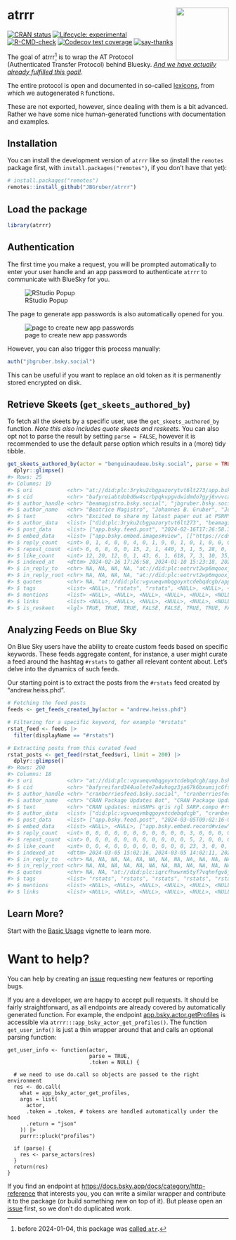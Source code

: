 
<!-- README.md is generated from README.Rmd. Please edit that file -->

# atrrr <img src="man/figures/logo.png" align="right" height="120">

<!-- badges: start -->

[![CRAN
status](https://www.r-pkg.org/badges/version/atrrr)](https://CRAN.R-project.org/package=atrrr)
[![Lifecycle:
experimental](https://img.shields.io/badge/lifecycle-experimental-orange.svg)](https://lifecycle.r-lib.org/articles/stages.html#experimental)
[![R-CMD-check](https://github.com/JBGruber/atrrr/actions/workflows/R-CMD-check.yaml/badge.svg)](https://github.com/JBGruber/atrrr/actions/workflows/R-CMD-check.yaml)
[![Codecov test
coverage](https://codecov.io/gh/JBGruber/atrrr/branch/main/graph/badge.svg)](https://app.codecov.io/gh/JBGruber/atrrr?branch=main)
[![say-thanks](https://img.shields.io/badge/Say%20Thanks-!-1EAEDB.svg)](https://saythanks.io/to/JBGruber)
<!-- badges: end -->

The goal of atrrr[^1] is to wrap the AT Protocol (Authenticated Transfer
Protocol) behind Bluesky. [*And we have actually already fulfilled this
goal!*](#want-to-help).

The entire protocol is open and documented in so-called
[lexicons](https://atproto.com/guides/lexicon), from which we
autogenerated `R` functions.

These are not exported, however, since dealing with them is a bit
advanced. Rather we have some nice human-generated functions with
documentation and examples.

## Installation

You can install the development version of `atrrr` like so (install the
`remotes` package first, with `install.packages("remotes")`, if you
don’t have that yet):

``` r
# install.packages("remotes")
remotes::install_github("JBGruber/atrrr")
```

## Load the package

``` r
library(atrrr)
```

## Authentication

The first time you make a request, you will be prompted automatically to
enter your user handle and an app password to authenticate `atrrr` to
communicate with BlueSky for you.

<figure>
<img src="vignettes/figures/password_popup.png" alt="RStudio Popup" />
<figcaption aria-hidden="true">RStudio Popup</figcaption>
</figure>

The page to generate app passwords is also automatically opened for you.

<figure>
<img src="vignettes/figures/app_password.png"
alt="page to create new app passwords" />
<figcaption aria-hidden="true">page to create new app
passwords</figcaption>
</figure>

However, you can also trigger this process manually:

``` r
auth("jbgruber.bsky.social")
```

This can be useful if you want to replace an old token as it is
permanently stored encrypted on disk.

## Retrieve Skeets (`get_skeets_authored_by`)

To fetch all the skeets by a specific user, use the
`get_skeets_authored_by` function. *Note this also includes quote skeets
and reskeets.* You can also opt not to parse the result by setting
`parse = FALSE`, however it is recommended to use the default parse
option which results in a (more) tidy tibble.

``` r
get_skeets_authored_by(actor = "benguinaudeau.bsky.social", parse = TRUE) |>
  dplyr::glimpse()
#> Rows: 25
#> Columns: 19
#> $ uri           <chr> "at://did:plc:3ryku2cbgpazorytvt6lt273/app.bsky.feed.pos…
#> $ cid           <chr> "bafyreiabtdobd6w4scrbpqkvpgvdwidmdo7gyj6vvvcayol2drjalw…
#> $ author_handle <chr> "beamagistro.bsky.social", "jbgruber.bsky.social", "jbgr…
#> $ author_name   <chr> "Beatrice Magistro", "Johannes B. Gruber", "Johannes B. …
#> $ text          <chr> "Excited to share my latest paper out at PSRM\n \"Attitu…
#> $ author_data   <list> ["did:plc:3ryku2cbgpazorytvt6lt273", "beamagistro.bsky.…
#> $ post_data     <list> ["app.bsky.feed.post", "2024-02-16T17:26:58.396Z", ["ap…
#> $ embed_data    <list> ["app.bsky.embed.images#view", [["https://cdn.bsky.app/…
#> $ reply_count   <int> 0, 1, 4, 0, 0, 4, 0, 1, 9, 0, 1, 0, 1, 0, 0, 0, 0, 1, 12…
#> $ repost_count  <int> 6, 6, 8, 0, 0, 15, 2, 1, 440, 3, 1, 5, 28, 0, 0, 0, 0, 0…
#> $ like_count    <int> 12, 20, 12, 0, 1, 43, 6, 1, 618, 7, 3, 10, 35, 0, 0, 1, …
#> $ indexed_at    <dttm> 2024-02-16 17:26:58, 2024-01-10 15:23:18, 2024-01-04 16…
#> $ in_reply_to   <chr> NA, NA, NA, NA, "at://did:plc:eotrvt2wp6mqooxjf3bzklwa/a…
#> $ in_reply_root <chr> NA, NA, NA, NA, "at://did:plc:eotrvt2wp6mqooxjf3bzklwa/a…
#> $ quotes        <chr> NA, "at://did:plc:vgvueqvmbqgoyxtcdebqdcgb/app.bsky.feed…
#> $ tags          <list> <NULL>, "rstats", "rstats", <NULL>, <NULL>, <NULL>, <NU…
#> $ mentions      <list> <NULL>, <NULL>, <NULL>, <NULL>, <NULL>, <NULL>, <NULL>,…
#> $ links         <list> <NULL>, <NULL>, <NULL>, <NULL>, <NULL>, <NULL>, <NULL>,…
#> $ is_reskeet    <lgl> TRUE, TRUE, TRUE, FALSE, FALSE, TRUE, TRUE, FALSE, TRUE,…
```

## Analyzing Feeds on Blue Sky

On Blue Sky users have the ability to create custom feeds based on
specific keywords. These feeds aggregate content, for instance, a user
might curate a feed around the hashtag `#rstats` to gather all relevant
content about. Let’s delve into the dynamics of such feeds.

Our starting point is to extract the posts from the `#rstats` feed
created by “andrew.heiss.phd”.

``` r
# Fetching the feed posts
feeds <- get_feeds_created_by(actor = "andrew.heiss.phd") 

# Filtering for a specific keyword, for example "#rstats"
rstat_feed <- feeds |>
  filter(displayName == "#rstats")

# Extracting posts from this curated feed
rstat_posts <- get_feed(rstat_feed$uri, limit = 200) |>
  dplyr::glimpse()
#> Rows: 200
#> Columns: 18
#> $ uri           <chr> "at://did:plc:vgvueqvmbqgoyxtcdebqdcgb/app.bsky.feed.pos…
#> $ cid           <chr> "bafyreifard344uolete7a4vhogz3ja67k6bxumijc6fsuocapqutgt…
#> $ author_handle <chr> "cranberriesfeed.bsky.social", "cranberriesfeed.bsky.soc…
#> $ author_name   <chr> "CRAN Package Updates Bot", "CRAN Package Updates Bot", …
#> $ text          <chr> "CRAN updates: minSNPs qris rgl SARP.compo #rstats\n", "…
#> $ author_data   <list> ["did:plc:vgvueqvmbqgoyxtcdebqdcgb", "cranberriesfeed.b…
#> $ post_data     <list> ["app.bsky.feed.post", "2024-03-05T09:02:16-06:00", [[[…
#> $ embed_data    <list> <NULL>, <NULL>, ["app.bsky.embed.record#view", ["app.bs…
#> $ reply_count   <int> 0, 0, 0, 0, 0, 0, 0, 0, 0, 0, 0, 3, 0, 0, 0, 0, 0, 0, 0,…
#> $ repost_count  <int> 0, 0, 0, 0, 0, 0, 0, 0, 0, 0, 0, 5, 2, 0, 0, 0, 0, 0, 0,…
#> $ like_count    <int> 0, 0, 4, 0, 0, 0, 0, 0, 0, 0, 0, 23, 3, 0, 0, 0, 0, 0, 0…
#> $ indexed_at    <dttm> 2024-03-05 15:02:16, 2024-03-05 14:02:11, 2024-03-05 13…
#> $ in_reply_to   <chr> NA, NA, NA, NA, NA, NA, NA, NA, NA, NA, NA, NA, NA, NA, …
#> $ in_reply_root <chr> NA, NA, NA, NA, NA, NA, NA, NA, NA, NA, NA, NA, NA, NA, …
#> $ quotes        <chr> NA, NA, "at://did:plc:iqrcfhxwrm5tyf7vqhnfgv6j/app.bsky.…
#> $ tags          <list> "rstats", "rstats", "rstats", "rstats", "rstats", "rsta…
#> $ mentions      <list> <NULL>, <NULL>, <NULL>, <NULL>, <NULL>, <NULL>, <NULL>,…
#> $ links         <list> <NULL>, <NULL>, <NULL>, <NULL>, <NULL>, <NULL>, <NULL>,…
```

## Learn More?

Start with the [Basic
Usage](https://jbgruber.github.io/atrrr/articles/Basic_Usage.html)
vignette to learn more.

# Want to help?

You can help by creating an
[issue](https://github.com/JBGruber/atrrr/issues/new/choose) requesting
new features or reporting bugs.

If you are a developer, we are happy to accept pull requests. It should
be fairly straightforward, as all endpoints are already covered by
automatically generated function. For example, the endpoint
[app.bsky.actor.getProfiles](https://docs.bsky.app/docs/api/app-bsky-actor-get-profiles)
is accessible via `atrrr:::app_bsky_actor_get_profiles()`. The function
`get_user_info()` is just a thin wrapper around that and calls an
optional parsing function:

    get_user_info <- function(actor,
                              parse = TRUE,
                              .token = NULL) {

      # we need to use do.call so objects are passed to the right environment
      res <- do.call( 
        what = app_bsky_actor_get_profiles,
        args = list(
          actor,
          .token = .token, # tokens are handled automatically under the hood
          .return = "json"
        )) |>
        purrr::pluck("profiles")

      if (parse) {
        res <- parse_actors(res)
      }
      return(res)
    }

If you find an endpoint at
<https://docs.bsky.app/docs/category/http-reference> that interests you,
you can write a similar wrapper and contribute it to the package (or
build something new on top of it). But please open an
[issue](https://github.com/JBGruber/atrrr/issues) first, so we don’t do
duplicated work.

[^1]: before 2024-01-04, this package was [called
    `atr`](https://github.com/JBGruber/atrrr/issues/12).
